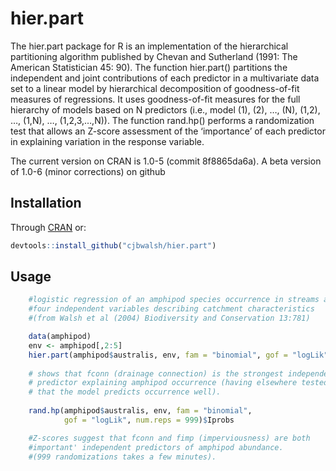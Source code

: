 
<!-- README.md is generated from README.Rmd. Please edit that file -->

# hier.part

The hier.part package for R is an implementation of the hierarchical
partitioning algorithm published by Chevan and Sutherland (1991: The
American Statistician 45: 90). The function hier.part() partitions the
independent and joint contributions of each predictor in a multivariate
data set to a linear model by hierarchical decomposition of
goodness-of-fit measures of regressions. It uses goodness-of-fit
measures for the full hierarchy of models based on N predictors (i.e.,
model (1), (2), …, (N), (1,2), …, (1,N), …, (1,2,3,…,N)). The function
rand.hp() performs a randomization test that allows an Z-score
assessment of the ‘importance’ of each predictor in explaining variation
in the response variable.

The current version on CRAN is 1.0-5 (commit 8f8865da6a).
A beta version of 1.0-6 (minor corrections) on github

## Installation

Through [CRAN](https://cran.r-project.org/package=hier.part)
or:

``` r
devtools::install_github("cjbwalsh/hier.part")
```

## Usage

``` r
    #logistic regression of an amphipod species occurrence in streams against
    #four independent variables describing catchment characteristics
    #(from Walsh et al (2004) Biodiversity and Conservation 13:781)

    data(amphipod)
    env <- amphipod[,2:5]
    hier.part(amphipod$australis, env, fam = "binomial", gof = "logLik")
    
    # shows that fconn (drainage connection) is the strongest independent 
    # predictor explaining amphipod occurrence (having elsewhere tested 
    # that the model predicts occurrence well).
    
    rand.hp(amphipod$australis, env, fam = "binomial", 
            gof = "logLik", num.reps = 999)$Iprobs

    #Z-scores suggest that fconn and fimp (imperviousness) are both
    #important' independent predictors of amphipod abundance. 
    #(999 randomizations takes a few minutes).  
```
